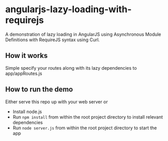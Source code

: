 angularjs-lazy-loading-with-requirejs
=====================================
A demonstration of lazy loading in AngularJS using Asynchronous Module Definitions with RequireJS syntax using Curl.

## How it works
Simple specify your routes along with its lazy dependencies to app/appRoutes.js 

## How to run the demo

Either serve this repo up with your web server or

* Install node.js
* Run `npm install` from within the root project directory to install relevant dependencies
* Run `node server.js` from within the root project directory to start the app

